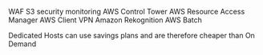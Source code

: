 WAF
S3 security monitoring
AWS Control Tower
AWS Resource Access Manager
AWS Client VPN
Amazon Rekognition
AWS Batch



Dedicated Hosts can use savings plans and are therefore cheaper than On Demand